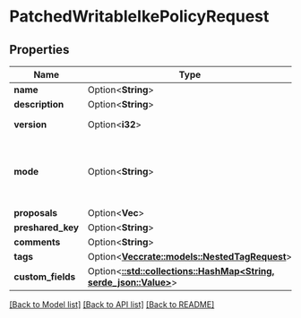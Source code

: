 # PatchedWritableIkePolicyRequest

## Properties

Name | Type | Description | Notes
------------ | ------------- | ------------- | -------------
**name** | Option<**String**> |  | [optional]
**description** | Option<**String**> |  | [optional]
**version** | Option<**i32**> | * `1` - IKEv1 * `2` - IKEv2 | [optional]
**mode** | Option<**String**> | * `aggressive` - Aggressive * `main` - Main | [optional]
**proposals** | Option<**Vec<i32>**> |  | [optional]
**preshared_key** | Option<**String**> |  | [optional]
**comments** | Option<**String**> |  | [optional]
**tags** | Option<[**Vec<crate::models::NestedTagRequest>**](NestedTagRequest.md)> |  | [optional]
**custom_fields** | Option<[**::std::collections::HashMap<String, serde_json::Value>**](serde_json::Value.md)> |  | [optional]

[[Back to Model list]](../README.md#documentation-for-models) [[Back to API list]](../README.md#documentation-for-api-endpoints) [[Back to README]](../README.md)


